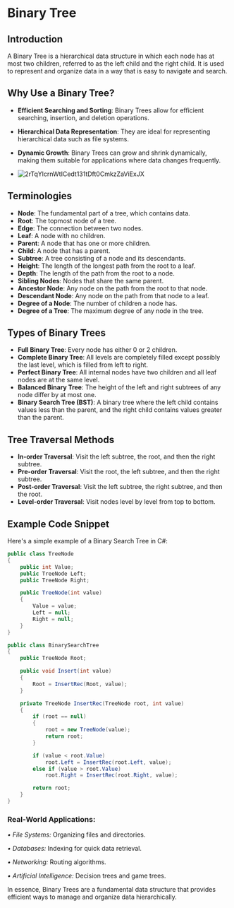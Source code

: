 # Binary Tree

## Introduction
A Binary Tree is a hierarchical data structure in which each node has at most two children, referred to as the left child and the right child. It is used to represent and organize data in a way that is easy to navigate and search.

## Why Use a Binary Tree?
- **Efficient Searching and Sorting**: Binary Trees allow for efficient searching, insertion, and deletion operations.
- **Hierarchical Data Representation**: They are ideal for representing hierarchical data such as file systems.
- **Dynamic Growth**: Binary Trees can grow and shrink dynamically, making them suitable for applications where data changes frequently.

- ![2rTqYlcrnWtICedt131tDft0CmkzZaViExJX](https://github.com/user-attachments/assets/0fc5e0ff-50f2-4d25-a851-ab1c3e17276a)

## Terminologies
- **Node**: The fundamental part of a tree, which contains data.
- **Root**: The topmost node of a tree.
- **Edge**: The connection between two nodes.
- **Leaf**: A node with no children.
- **Parent**: A node that has one or more children.
- **Child**: A node that has a parent.
- **Subtree**: A tree consisting of a node and its descendants.
- **Height**: The length of the longest path from the root to a leaf.
- **Depth**: The length of the path from the root to a node.
- **Sibling Nodes**: Nodes that share the same parent.
- **Ancestor Node**: Any node on the path from the root to that node.
- **Descendant Node**: Any node on the path from that node to a leaf.
- **Degree of a Node**: The number of children a node has.
- **Degree of a Tree**: The maximum degree of any node in the tree.

## Types of Binary Trees
- **Full Binary Tree**: Every node has either 0 or 2 children.
- **Complete Binary Tree**: All levels are completely filled except possibly the last level, which is filled from left to right.
- **Perfect Binary Tree**: All internal nodes have two children and all leaf nodes are at the same level.
- **Balanced Binary Tree**: The height of the left and right subtrees of any node differ by at most one.
- **Binary Search Tree (BST)**: A binary tree where the left child contains values less than the parent, and the right child contains values greater than the parent.

## Tree Traversal Methods
- **In-order Traversal**: Visit the left subtree, the root, and then the right subtree.
- **Pre-order Traversal**: Visit the root, the left subtree, and then the right subtree.
- **Post-order Traversal**: Visit the left subtree, the right subtree, and then the root.
- **Level-order Traversal**: Visit nodes level by level from top to bottom.

## Example Code Snippet
Here's a simple example of a Binary Search Tree in C#:

```csharp
public class TreeNode
{
    public int Value;
    public TreeNode Left;
    public TreeNode Right;

    public TreeNode(int value)
    {
        Value = value;
        Left = null;
        Right = null;
    }
}

public class BinarySearchTree
{
    public TreeNode Root;

    public void Insert(int value)
    {
        Root = InsertRec(Root, value);
    }

    private TreeNode InsertRec(TreeNode root, int value)
    {
        if (root == null)
        {
            root = new TreeNode(value);
            return root;
        }

        if (value < root.Value)
            root.Left = InsertRec(root.Left, value);
        else if (value > root.Value)
            root.Right = InsertRec(root.Right, value);

        return root;
    }
}
```


### Real-World Applications:
*• File Systems:* Organizing files and directories.

*• Databases:* Indexing for quick data retrieval.

*• Networking:* Routing algorithms.

*• Artificial Intelligence:* Decision trees and game trees.


In essence, Binary Trees are a fundamental 
data structure that provides efficient ways 
to manage and organize data hierarchically.


